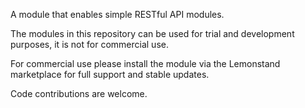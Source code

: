 A module that enables simple RESTful API modules.

The modules in this repository can be used for trial and development purposes, it is not for commercial use.

For commercial use please install the module via the Lemonstand marketplace for full support and stable updates.

Code contributions are welcome.
